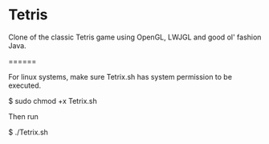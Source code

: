 Tetris
======

Clone of the classic Tetris game using OpenGL, LWJGL and good ol' fashion Java.

======

For linux systems, make sure Tetrix.sh has system permission to be executed.

$ sudo chmod +x Tetrix.sh

Then run

$ ./Tetrix.sh
